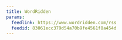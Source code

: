 ```yaml
---
title: WordRidden
params:
  feedlink: https://www.wordridden.com/rss
  feedid: 83061ecc379d54a70b9fe4561f8a454d
---
```

